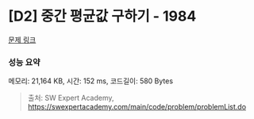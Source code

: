 # [D2] 중간 평균값 구하기 - 1984 

[문제 링크](https://swexpertacademy.com/main/code/problem/problemDetail.do?contestProbId=AV5Pw_-KAdcDFAUq) 

### 성능 요약

메모리: 21,164 KB, 시간: 152 ms, 코드길이: 580 Bytes



> 출처: SW Expert Academy, https://swexpertacademy.com/main/code/problem/problemList.do
